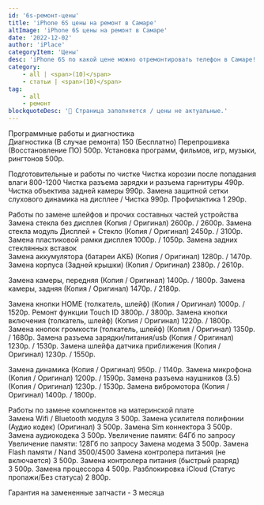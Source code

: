 ```yaml
---
id: '6s-ремонт-цены'
title: 'iPhone 6S цены на ремонт в Самаре'
altImage: 'iPhone 6S цены на ремонт в Самаре'
date: '2022-12-02'
author: 'iPlace'
categoryItem: 'Цены'
desc: 'iPhone 6S по какой цене можно отремонтировать телефон в Самаре!'
category:
    - all | <span>(10)</span>
    - статьи | <span>(10)</span>
tag:
    - all
    - ремонт
blockquoteDesc: '🪫 Страница заполняется / цены не актуальные.'
---
```


Программные работы и диагностика	
Диагностика (В случае ремонта)	150 (Бесплатно)
Перепрошивка (Восстановление ПО)	500р.
Установка программ, фильмов, игр, музыки, рингтонов	500р.
	
Подготовительные и работы по чистке	
Чистка корозии после попадания влаги	800-1200
Чистка разъема зарядки и разъема гарнитуры	490р.
Чистка объектива задней камеры	990р.
Замена защитной сетки слухового динамика на дисплее / Чистка	990р.
Профилактика	1 290р.
	
Работы по замене шлейфов и прочих составных частей устройства	
Замена стекла без дисплея (Копия / Оригинал)	2600р. / 2600р.
Замена стекла модуль Дисплей + Стекло (Копия / Оригинал)	2450р. / 3100р.
Замена пластиковой рамки дисплея	1000р. / 1050р.
Замена задних стеклянных вставок	
Замена аккумулятора (батареи АКБ) (Копия / Оригинал)	1280р. / 1470р.
Замена корпуса (Задней крышки) (Копия / Оригинал)	2380р. / 2610р.
	
Замена камеры, передняя (Копия / Оригинал)	1400р. / 1800р.
Замена камеры, задняя (Копия / Оригинал)	1470р. / 2180р.
	
Замена кнопки HOME (толкатель, шлейф) (Копия / Оригинал)	1000р. / 1520р.
Ремонт функции Touch ID	3800р. / 3800р.
Замена кнопки включения (толкатель, шлейф) (Копия / Оригинал)	1220р. / 1800р.
Замена кнопок громкости (толкатель, шлейф) (Копия / Оригинал)	1350р. / 1680р.
Замена разъема зарядки/питания/usb (Копия / Оригинал)	1230р. / 1530р.
Замена шлейфа датчика приближения (Копия / Оригинал)	1230р. / 1550р.
	
Замена динамика (Копия / Оригинал)	950р. / 1140р.
Замена микрофона (Копия / Оригинал)	1200р. / 1590р.
Замена разъема наушников (3.5) (Копия / Оригинал)	1230р. / 1530р.
Замена вибромотора (Копия / Оригинал)	1400р. / 1800р.
	
Работы по замене компонентов на материнской плате	
Замена Wifi / Bluetooth модуля	3 500р.
Замена усилителя полифонии (Аудио кодек) (Оригинал)	3 500р.
Замена Sim коннектора 	3 500р.
Замена аудиокодека 	3 500р.
Увеличение памяти: 64Гб	по запросу 
Увеличение памяти: 128Гб	по запросу 
Замена модема	3 500р.
Замена Flash памяти / Nand	3500/4500
Замена контролера питания (не включается)	3 500р.
Замена контролера питания (быстрый разряд)	3 500р.
Замена процессора	4 500р.
Разблокировка iCloud (Статус пропажи/Без статуса)	2 800р.
		
Гарантия на замененные запчасти - 3 месяца	